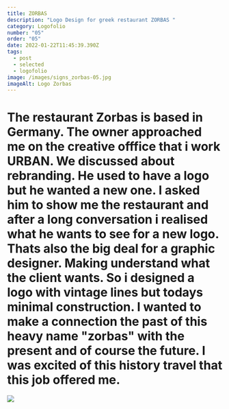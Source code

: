 ```yaml
---
title: ZORBAS
description: "Logo Design for greek restaurant ZORBAS "
category: Logofolio
number: "05"
order: "05"
date: 2022-01-22T11:45:39.390Z
tags:
  - post
  - selected
  - logofolio
image: /images/signs_zorbas-05.jpg
imageAlt: Logo Zorbas
---
```

# The restaurant Zorbas is based in Germany. The owner approached me on the creative offfice that i work URBAN. We discussed about rebranding. He used to have a logo but he wanted a new one. I asked him to show me the restaurant and after a long conversation i realised what he wants to see for a new logo. Thats also the big deal for a graphic designer. Making understand what the client wants. So i designed a logo with vintage lines but todays minimal construction. I wanted to make a connection the past of this heavy name "zorbas" with the present and of course the future. I was excited of this history travel that this job offered me. 

![](/images/signs_zorbas-01.jpg)

![]()